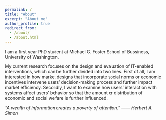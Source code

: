 ```yaml
---
permalink: /
title: "About"
excerpt: "About me"
author_profile: true
redirect_from: 
  - /about/
  - /about.html
---
```


I am a first year PhD student at Michael G. Foster School of Bussiness, University of Washingtom.

My current research focuses on the design and evaluation of IT-enabled interventions, which can be further divided into two lines. First of all, I am interested in how market designs that incorporate social norms or economic incentives intervene users’ decision-making process and further impact market efficiency. Secondly, I want to examine how users’ interaction with systems affect users’ behavior so that the amount or distribution of economic and social welfare is further influenced. 

*“A wealth of information creates a poverty of attention.” —— Herbert A. Simon*
